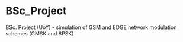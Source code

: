 # BSc_Project
BSc. Project (UoY) - simulation of GSM and EDGE network modulation schemes (GMSK and 8PSK)
